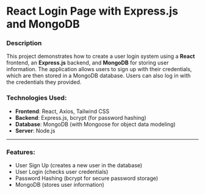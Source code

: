 # React Login Page with Express.js and MongoDB

### Description
This project demonstrates how to create a user login system using a **React** frontend, an **Express.js** backend, and **MongoDB** for storing user information. The application allows users to sign up with their credentials, which are then stored in a MongoDB database. Users can also log in with the credentials they provided.

### Technologies Used:
- **Frontend**: React, Axios, Tailwind CSS
- **Backend**: Express.js, bcrypt (for password hashing)
- **Database**: MongoDB (with Mongoose for object data modeling)
- **Server**: Node.js

---

### Features:
- User Sign Up (creates a new user in the database)
- User Login (checks user credentials)
- Password Hashing (bcrypt for secure password storage)
- MongoDB (stores user information)


